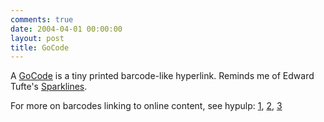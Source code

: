 ```yaml
---
comments: true
date: 2004-04-01 00:00:00
layout: post
title: GoCode
---
```


A [GoCode](http://www.codecorp.com/products/gocode.htm) is a tiny printed barcode-like hyperlink. Reminds me of Edward Tufte's [Sparklines](http://www.edwardtufte.com/bboard/q-and-a-fetch-msg?msg_id=0001Eb&topic_id=1&topic=).




For more on barcodes linking to online content, see hypulp: [1](http://www.hypulp.com/entries/barcodes_linking_to_online_content_i.php), [2](http://www.hypulp.com/entries/barcodes_linking_to_online_content_ii.php), [3](http://www.hypulp.com/entries/barcodes_linking_to_online_content_iii.php)
